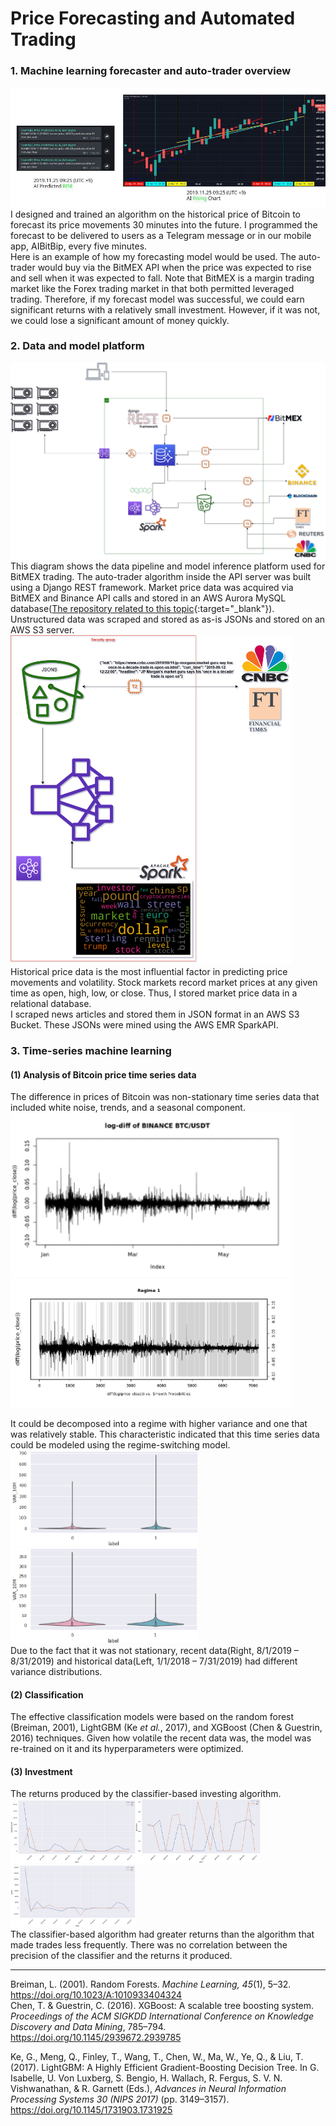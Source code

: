 # Price Forecasting and Automated Trading  
### 1. Machine learning forecaster and auto-trader overview   
![Overview](/assets/img/AIPE2.png)    
I designed and trained an algorithm on the historical price of Bitcoin to forecast its price movements 30 minutes into the future. I programmed the forecast to be delivered to users as a Telegram message or in our mobile app, AIBitBip, every five minutes.  
Here is an example of how my forecasting model would be used. The auto-trader would buy via the BitMEX API when the price was expected to rise and sell when it was expected to fall. Note that BitMEX is a margin trading market like the Forex trading market in that both permitted leveraged trading. Therefore, if my forecast model was successful, we could earn significant returns with a relatively small investment. However, if it was not, we could lose a significant amount of money quickly.
   
### 2. Data and model platform   
![Overall](/assets/img/Overall_dataLake.png)     
This diagram shows the data pipeline and model inference platform used for BitMEX trading. The auto-trader algorithm inside the API server was built using a Django REST framework. Market price data was acquired via BitMEX and Binance API calls and stored in an AWS Aurora MySQL database([The repository related to this topic](https://github.com/Seonwhee-Finance/BitMEX_API){:target="_blank"}). Unstructured data was scraped and stored as as-is JSONs and stored on an AWS S3 server.  
<img src="/assets/img/AWS_EMR4.png" alt="datalake" width="450" />       
Historical price data is the most influential factor in predicting price movements and volatility. Stock markets record market prices at any given time as open, high, low, or close. Thus, I stored market price data in a relational database.   
I scraped news articles and stored them in JSON format in an AWS S3 Bucket. These JSONs were mined using the AWS EMR SparkAPI.   

### 3. Time-series machine learning  
#### (1) Analysis of Bitcoin price time series data   
The difference in prices of Bitcoin was non-stationary time series data that included white noise, trends, and a seasonal component.   
<img src="/assets/img/log-diff.png" alt="logdiff" width="450" /><img src="/assets/img/regime1.png" alt="regime" width="450" />    
  
It could be decomposed into a regime with higher variance and one that was relatively stable. This characteristic indicated that this time series data could be modeled using the regime-switching model.    
<img src="/assets/img/historical.png" alt="historical" width="300" /><img src="/assets/img/recent.png" alt="recent" width="300" />  
Due to the fact that it was not stationary, recent data(Right, 8/1/2019 – 8/31/2019) and historical data(Left, 1/1/2018 – 7/31/2019) had different variance distributions.   

#### (2) Classification   
The effective classification models were based on the random forest (Breiman, 2001), LightGBM (Ke *et al.*, 2017), and XGBoost (Chen & Guestrin, 2016) techniques. Given how volatile the recent data was, the model was re-trained on it and its hyperparameters were optimized.   
  
#### (3) Investment   
The returns produced by the classifier-based investing algorithm.   
<img src="/assets/img/invest1.png" alt="invest1" width="200" /><img src="/assets/img/invest2.png" alt="invest2" width="200" /><img src="/assets/img/invest3.png" alt="invest3" width="200" />    
The classifier-based algorithm had greater returns than the algorithm that made trades less frequently. There was no correlation between the precision of the classifier and the returns it produced.   
    
-------------   
Breiman, L. (2001). Random Forests. *Machine Learning, 45*(1), 5–32. https://doi.org/10.1023/A:1010933404324   
Chen, T. & Guestrin, C. (2016). XGBoost: A scalable tree boosting system. *Proceedings of the ACM SIGKDD International Conference on Knowledge Discovery and Data Mining*, 785–794. https://doi.org/10.1145/2939672.2939785   
  
Ke, G., Meng, Q., Finley, T., Wang, T., Chen, W., Ma, W., Ye, Q., & Liu, T. (2017). LightGBM: A Highly Efficient Gradient-Boosting Decision Tree. In G. Isabelle, U. Von Luxberg, S. Bengio, H. Wallach, R. Fergus, S. V. N. Vishwanathan, & R. Garnett (Eds.), *Advances in Neural Information Processing Systems 30 (NIPS 2017)* (pp. 3149–3157). https://doi.org/10.1145/1731903.1731925



